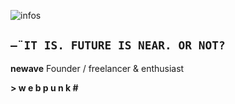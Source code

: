 ![infos](https://github.com/xxyy74/xxyy74/assets/60163694/27d1026f-19b2-4e6a-b0ad-e19c6f8110cc)
## `—¨IT IS. FUTURE IS NEAR. OR NOT?`

**newave** Founder /
freelancer & enthusiast

**> w e b p u n k    #**
